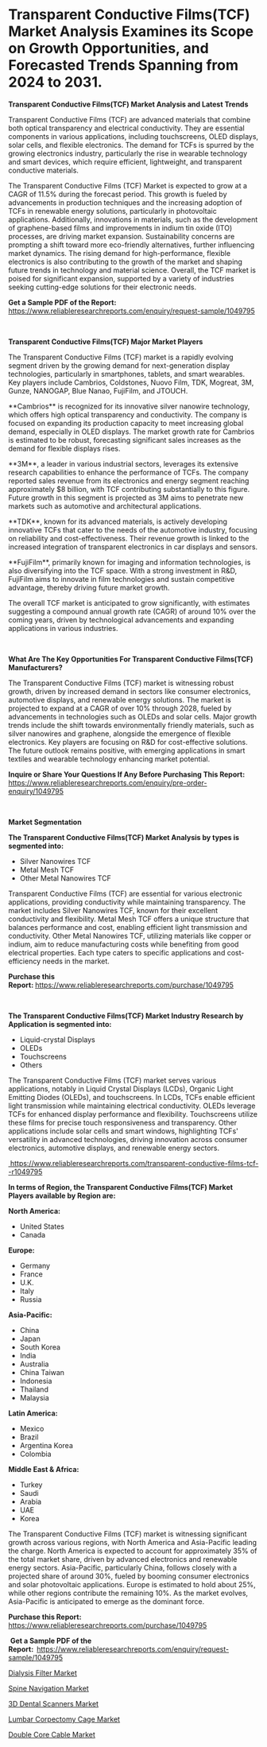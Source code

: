 <p><h1>Transparent Conductive Films(TCF) Market Analysis Examines its Scope on Growth Opportunities, and Forecasted Trends Spanning from 2024 to 2031.</h1></p><p><strong>Transparent Conductive Films(TCF) Market Analysis and Latest Trends</strong></p>
<p><p>Transparent Conductive Films (TCF) are advanced materials that combine both optical transparency and electrical conductivity. They are essential components in various applications, including touchscreens, OLED displays, solar cells, and flexible electronics. The demand for TCFs is spurred by the growing electronics industry, particularly the rise in wearable technology and smart devices, which require efficient, lightweight, and transparent conductive materials.</p><p>The Transparent Conductive Films (TCF) Market is expected to grow at a CAGR of 11.5% during the forecast period. This growth is fueled by advancements in production techniques and the increasing adoption of TCFs in renewable energy solutions, particularly in photovoltaic applications. Additionally, innovations in materials, such as the development of graphene-based films and improvements in indium tin oxide (ITO) processes, are driving market expansion. Sustainability concerns are prompting a shift toward more eco-friendly alternatives, further influencing market dynamics. The rising demand for high-performance, flexible electronics is also contributing to the growth of the market and shaping future trends in technology and material science. Overall, the TCF market is poised for significant expansion, supported by a variety of industries seeking cutting-edge solutions for their electronic needs.</p></p>
<p><strong>Get a Sample PDF of the Report:&nbsp;</strong> <a href="https://www.reliableresearchreports.com/enquiry/request-sample/1049795?utm_campaign=1588&utm_medium=2&utm_source=Github&utm_content=ia&utm_term=21102024&utm_id=transparent-conductive-filmstcf">https://www.reliableresearchreports.com/enquiry/request-sample/1049795</a></p>
<p>&nbsp;</p>
<p><strong>Transparent Conductive Films(TCF) Major Market Players</strong></p>
<p><p>The Transparent Conductive Films (TCF) market is a rapidly evolving segment driven by the growing demand for next-generation display technologies, particularly in smartphones, tablets, and smart wearables. Key players include Cambrios, Coldstones, Nuovo Film, TDK, Mogreat, 3M, Gunze, NANOGAP, Blue Nanao, FujiFilm, and JTOUCH.</p><p>**Cambrios** is recognized for its innovative silver nanowire technology, which offers high optical transparency and conductivity. The company is focused on expanding its production capacity to meet increasing global demand, especially in OLED displays. The market growth rate for Cambrios is estimated to be robust, forecasting significant sales increases as the demand for flexible displays rises.</p><p>**3M**, a leader in various industrial sectors, leverages its extensive research capabilities to enhance the performance of TCFs. The company reported sales revenue from its electronics and energy segment reaching approximately $8 billion, with TCF contributing substantially to this figure. Future growth in this segment is projected as 3M aims to penetrate new markets such as automotive and architectural applications.</p><p>**TDK**, known for its advanced materials, is actively developing innovative TCFs that cater to the needs of the automotive industry, focusing on reliability and cost-effectiveness. Their revenue growth is linked to the increased integration of transparent electronics in car displays and sensors.</p><p>**FujiFilm**, primarily known for imaging and information technologies, is also diversifying into the TCF space. With a strong investment in R&D, FujiFilm aims to innovate in film technologies and sustain competitive advantage, thereby driving future market growth.</p><p>The overall TCF market is anticipated to grow significantly, with estimates suggesting a compound annual growth rate (CAGR) of around 10% over the coming years, driven by technological advancements and expanding applications in various industries.</p></p>
<p>&nbsp;</p>
<p><strong>What Are The Key Opportunities For Transparent Conductive Films(TCF) Manufacturers?</strong></p>
<p><p>The Transparent Conductive Films (TCF) market is witnessing robust growth, driven by increased demand in sectors like consumer electronics, automotive displays, and renewable energy solutions. The market is projected to expand at a CAGR of over 10% through 2028, fueled by advancements in technologies such as OLEDs and solar cells. Major growth trends include the shift towards environmentally friendly materials, such as silver nanowires and graphene, alongside the emergence of flexible electronics. Key players are focusing on R&D for cost-effective solutions. The future outlook remains positive, with emerging applications in smart textiles and wearable technology enhancing market potential.</p></p>
<p><strong>Inquire or Share Your Questions If Any Before Purchasing This Report:</strong> <a href="https://www.reliableresearchreports.com/enquiry/pre-order-enquiry/1049795?utm_campaign=1588&utm_medium=2&utm_source=Github&utm_content=ia&utm_term=21102024&utm_id=transparent-conductive-filmstcf">https://www.reliableresearchreports.com/enquiry/pre-order-enquiry/1049795</a></p>
<p>&nbsp;</p>
<p><strong>Market Segmentation</strong></p>
<p><strong>The Transparent Conductive Films(TCF) Market Analysis by types is segmented into:</strong></p>
<p><ul><li>Silver Nanowires TCF</li><li>Metal Mesh TCF</li><li>Other Metal Nanowires TCF</li></ul></p>
<p><p>Transparent Conductive Films (TCF) are essential for various electronic applications, providing conductivity while maintaining transparency. The market includes Silver Nanowires TCF, known for their excellent conductivity and flexibility. Metal Mesh TCF offers a unique structure that balances performance and cost, enabling efficient light transmission and conductivity. Other Metal Nanowires TCF, utilizing materials like copper or indium, aim to reduce manufacturing costs while benefiting from good electrical properties. Each type caters to specific applications and cost-efficiency needs in the market.</p></p>
<p><strong>Purchase this Report:&nbsp;</strong><a href="https://www.reliableresearchreports.com/purchase/1049795?utm_campaign=1588&utm_medium=2&utm_source=Github&utm_content=ia&utm_term=21102024&utm_id=transparent-conductive-filmstcf">https://www.reliableresearchreports.com/purchase/1049795</a></p>
<p>&nbsp;</p>
<p><strong>The Transparent Conductive Films(TCF) Market Industry Research by Application is segmented into:</strong></p>
<p><ul><li>Liquid-crystal Displays</li><li>OLEDs</li><li>Touchscreens</li><li>Others</li></ul></p>
<p><p>The Transparent Conductive Films (TCF) market serves various applications, notably in Liquid Crystal Displays (LCDs), Organic Light Emitting Diodes (OLEDs), and touchscreens. In LCDs, TCFs enable efficient light transmission while maintaining electrical conductivity. OLEDs leverage TCFs for enhanced display performance and flexibility. Touchscreens utilize these films for precise touch responsiveness and transparency. Other applications include solar cells and smart windows, highlighting TCFs' versatility in advanced technologies, driving innovation across consumer electronics, automotive displays, and renewable energy sectors.</p></p>
<p><a href="https://www.reliableresearchreports.com/transparent-conductive-films-tcf--r1049795?utm_campaign=1588&utm_medium=2&utm_source=Github&utm_content=ia&utm_term=21102024&utm_id=transparent-conductive-filmstcf">&nbsp;https://www.reliableresearchreports.com/transparent-conductive-films-tcf--r1049795</a></p>
<p><strong>In terms of Region, the Transparent Conductive Films(TCF) Market Players available by Region are:</strong></p>
<p>
    <p> <strong> North America: </strong>
        <ul>
            <li>United States</li>
            <li>Canada</li>
        </ul>
        </p> 
    <p> <strong> Europe: </strong>
        <ul>
            <li>Germany</li>
            <li>France</li>
            <li>U.K.</li>
            <li>Italy</li>
            <li>Russia</li>
        </ul>
        </p> 
    <p> <strong> Asia-Pacific: </strong>
        <ul>
            <li>China</li>
            <li>Japan</li>
            <li>South Korea</li>
            <li>India</li>
            <li>Australia</li>
            <li>China Taiwan</li>
            <li>Indonesia</li>
            <li>Thailand</li>
            <li>Malaysia</li>
        </ul>
        </p> 
    <p> <strong> Latin America: </strong>
        <ul>
            <li>Mexico</li>
            <li>Brazil</li>
            <li>Argentina Korea</li>
            <li>Colombia</li>
        </ul>
        </p> 
    <p> <strong> Middle East & Africa: </strong>
        <ul>
            <li>Turkey</li>
            <li>Saudi</li>
            <li>Arabia</li>
            <li>UAE</li>
            <li>Korea</li>
        </ul>
    </p>
    </p>
<p><p>The Transparent Conductive Films (TCF) market is witnessing significant growth across various regions, with North America and Asia-Pacific leading the charge. North America is expected to account for approximately 35% of the total market share, driven by advanced electronics and renewable energy sectors. Asia-Pacific, particularly China, follows closely with a projected share of around 30%, fueled by booming consumer electronics and solar photovoltaic applications. Europe is estimated to hold about 25%, while other regions contribute the remaining 10%. As the market evolves, Asia-Pacific is anticipated to emerge as the dominant force.</p></p>
<p><strong>Purchase this Report: </strong><a href="https://www.reliableresearchreports.com/purchase/1049795?utm_campaign=1588&utm_medium=2&utm_source=Github&utm_content=ia&utm_term=21102024&utm_id=transparent-conductive-filmstcf">https://www.reliableresearchreports.com/purchase/1049795</a></p>
<p>&nbsp;<strong>Get a Sample PDF of the Report:&nbsp;&nbsp;</strong><a href="https://www.reliableresearchreports.com/enquiry/request-sample/1049795?utm_campaign=1588&utm_medium=2&utm_source=Github&utm_content=ia&utm_term=21102024&utm_id=transparent-conductive-filmstcf">https://www.reliableresearchreports.com/enquiry/request-sample/1049795</a></p>
<p><strong></strong></p>
<p><p><a href="https://www.linkedin.com/pulse/digital-transformation-dialysis-filter-industry-market-x1qye?utm_campaign=1588&utm_medium=2&utm_source=Github&utm_content=ia&utm_term=21102024&utm_id=transparent-conductive-filmstcf">Dialysis Filter Market</a></p><p><a href="https://www.linkedin.com/pulse/spine-navigation-market-overview-forecast-2024-2031-detailed-ex3ke?utm_campaign=1588&utm_medium=2&utm_source=Github&utm_content=ia&utm_term=21102024&utm_id=transparent-conductive-filmstcf">Spine Navigation Market</a></p><p><a href="https://www.linkedin.com/pulse/3d-dental-scanners-market-research-report-forecast-growth-ypmpe?utm_campaign=1588&utm_medium=2&utm_source=Github&utm_content=ia&utm_term=21102024&utm_id=transparent-conductive-filmstcf">3D Dental Scanners Market</a></p><p><a href="https://www.linkedin.com/pulse/lumbar-corpectomy-cage-market-velocity-56-cagr-trajectory-fcqje?utm_campaign=1588&utm_medium=2&utm_source=Github&utm_content=ia&utm_term=21102024&utm_id=transparent-conductive-filmstcf">Lumbar Corpectomy Cage Market</a></p><p><a href="https://www.linkedin.com/pulse/strategic-roadmap-global-double-core-cable-market-insights-1ogif?utm_campaign=1588&utm_medium=2&utm_source=Github&utm_content=ia&utm_term=21102024&utm_id=transparent-conductive-filmstcf">Double Core Cable Market</a></p></p>